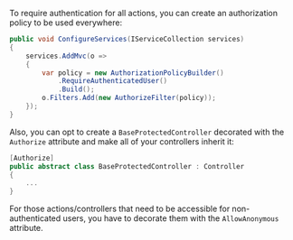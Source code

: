 To require authentication for all actions, you can create an authorization policy to be used everywhere:

```csharp
public void ConfigureServices(IServiceCollection services)
{
    services.AddMvc(o =>
    {
        var policy = new AuthorizationPolicyBuilder()
            .RequireAuthenticatedUser()
            .Build();
        o.Filters.Add(new AuthorizeFilter(policy));
    });
}
```

Also, you can opt to create a `BaseProtectedController` decorated with the `Authorize` attribute and make all of your controllers inherit it:

```csharp
[Authorize]
public abstract class BaseProtectedController : Controller
{
    ...
}
```

For those actions/controllers that need to be accessible for non-authenticated users, you have to decorate them with the `AllowAnonymous` attribute. 
